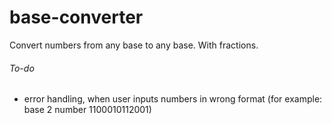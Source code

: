 # base-converter

Convert numbers from any base to any base. With fractions.


###### To-do
- error handling, when user inputs numbers in wrong format (for example: base 2 number 1100010112001)
